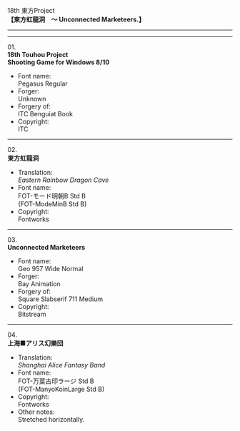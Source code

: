 18th 東方Project  
**【東方虹龍洞　～ Unconnected Marketeers.】**

---  
---

01\.  
**18th Touhou Project**  
**Shooting Game for Windows 8/10**
  - Font name:  
Pegasus Regular
  - Forger:  
Unknown
  - Forgery of:  
ITC Benguiat Book
  - Copyright:  
ITC

---

02\.  
**東方虹龍洞**
  - Translation:  
*Eastern Rainbow Dragon Cave*
  - Font name:  
FOT-モード明朝B Std B  
(FOT-ModeMinB Std B)
  - Copyright:  
Fontworks

---

03\.  
**Unconnected Marketeers**
  - Font name:  
Geo 957 Wide Normal
  - Forger:  
Bay Animation
  - Forgery of:  
Square Slabserif 711 Medium
  - Copyright:  
Bitstream

---

04\.  
**上海■アリス幻樂団**
  - Translation:  
*Shanghai Alice Fantasy Band*
  - Font name:  
FOT-万葉古印ラージ Std B  
(FOT-ManyoKoinLarge Std B)
  - Copyright:  
Fontworks
  - Other notes:  
Stretched horizontally.
